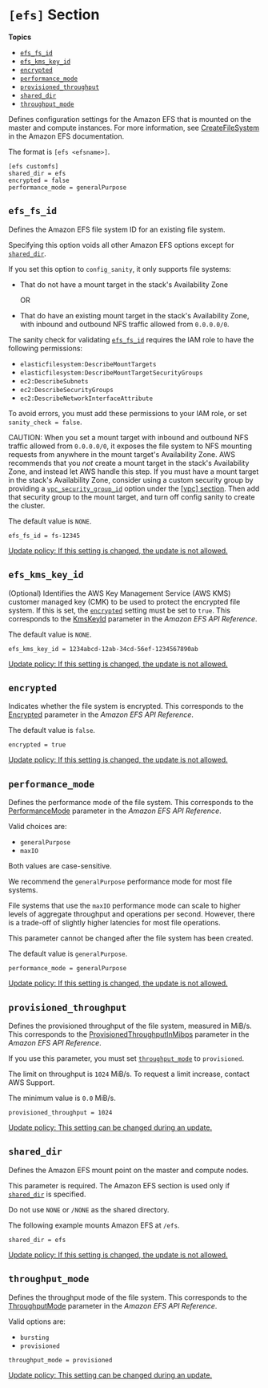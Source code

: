 # `[efs]` Section<a name="efs-section"></a>

**Topics**
+ [`efs_fs_id`](#efs-efs-fs-id)
+ [`efs_kms_key_id`](#efs-efs-kms-key-id)
+ [`encrypted`](#efs-encrypted)
+ [`performance_mode`](#efs-performance-mode)
+ [`provisioned_throughput`](#efs-provisioned-throughput)
+ [`shared_dir`](#efs-shared-dir)
+ [`throughput_mode`](#efs-throughput-mode)

Defines configuration settings for the Amazon EFS that is mounted on the master and compute instances\. For more information, see [CreateFileSystem](https://docs.aws.amazon.com/efs/latest/ug/API_CreateFileSystem.html) in the Amazon EFS documentation\.

The format is `[efs <efsname>]`\.

```
[efs customfs]
shared_dir = efs
encrypted = false
performance_mode = generalPurpose
```

## `efs_fs_id`<a name="efs-efs-fs-id"></a>

Defines the Amazon EFS file system ID for an existing file system\.

Specifying this option voids all other Amazon EFS options except for [`shared_dir`](cluster-definition.md#cluster-shared-dir)\.

If you set this option to `config_sanity`, it only supports file systems:
+ That do not have a mount target in the stack's Availability Zone

  OR
+ That do have an existing mount target in the stack's Availability Zone, with inbound and outbound NFS traffic allowed from `0.0.0.0/0`\.

The sanity check for validating [`efs_fs_id`](#efs-efs-fs-id) requires the IAM role to have the following permissions:
+ `elasticfilesystem:DescribeMountTargets`
+ `elasticfilesystem:DescribeMountTargetSecurityGroups`
+ `ec2:DescribeSubnets`
+ `ec2:DescribeSecurityGroups`
+ `ec2:DescribeNetworkInterfaceAttribute`

To avoid errors, you must add these permissions to your IAM role, or set `sanity_check = false`\.

CAUTION: When you set a mount target with inbound and outbound NFS traffic allowed from `0.0.0.0/0`, it exposes the file system to NFS mounting requests from anywhere in the mount target's Availability Zone\. AWS recommends that you *not* create a mount target in the stack's Availability Zone, and instead let AWS handle this step\. If you must have a mount target in the stack's Availability Zone, consider using a custom security group by providing a [`vpc_security_group_id`](vpc-section.md#vpc-security-group-id) option under the [[vpc] section](vpc-section.md)\. Then add that security group to the mount target, and turn off config sanity to create the cluster\.

The default value is `NONE`\.

```
efs_fs_id = fs-12345
```

[Update policy: If this setting is changed, the update is not allowed.](using-pcluster-update.md#update-policy-fail)

## `efs_kms_key_id`<a name="efs-efs-kms-key-id"></a>

\(Optional\) Identifies the AWS Key Management Service \(AWS KMS\) customer managed key \(CMK\) to be used to protect the encrypted file system\. If this is set, the [`encrypted`](#efs-encrypted) setting must be set to `true`\. This corresponds to the [KmsKeyId](https://docs.aws.amazon.com/efs/latest/ug/API_CreateFileSystem.html#efs-CreateFileSystem-request-KmsKeyId) parameter in the *Amazon EFS API Reference*\.

The default value is `NONE`\.

```
efs_kms_key_id = 1234abcd-12ab-34cd-56ef-1234567890ab
```

[Update policy: If this setting is changed, the update is not allowed.](using-pcluster-update.md#update-policy-fail)

## `encrypted`<a name="efs-encrypted"></a>

Indicates whether the file system is encrypted\. This corresponds to the [Encrypted](https://docs.aws.amazon.com/efs/latest/ug/API_CreateFileSystem.html#efs-CreateFileSystem-request-Encrypted) parameter in the *Amazon EFS API Reference*\.

The default value is `false`\.

```
encrypted = true
```

[Update policy: If this setting is changed, the update is not allowed.](using-pcluster-update.md#update-policy-fail)

## `performance_mode`<a name="efs-performance-mode"></a>

Defines the performance mode of the file system\. This corresponds to the [PerformanceMode](https://docs.aws.amazon.com/efs/latest/ug/API_CreateFileSystem.html#efs-CreateFileSystem-request-PerformanceMode) parameter in the *Amazon EFS API Reference*\.

Valid choices are:
+ `generalPurpose`
+ `maxIO`

 Both values are case\-sensitive\.

We recommend the `generalPurpose` performance mode for most file systems\.

File systems that use the `maxIO` performance mode can scale to higher levels of aggregate throughput and operations per second\. However, there is a trade\-off of slightly higher latencies for most file operations\.

This parameter cannot be changed after the file system has been created\.

The default value is `generalPurpose`\.

```
performance_mode = generalPurpose
```

[Update policy: If this setting is changed, the update is not allowed.](using-pcluster-update.md#update-policy-fail)

## `provisioned_throughput`<a name="efs-provisioned-throughput"></a>

Defines the provisioned throughput of the file system, measured in MiB/s\. This corresponds to the [ProvisionedThroughputInMibps](https://docs.aws.amazon.com/efs/latest/ug/API_CreateFileSystem.html#efs-CreateFileSystem-response-ProvisionedThroughputInMibps) parameter in the *Amazon EFS API Reference*\.

If you use this parameter, you must set [`throughput_mode`](#efs-throughput-mode) to `provisioned`\.

The limit on throughput is `1024` MiB/s\. To request a limit increase, contact AWS Support\.

The minimum value is `0.0` MiB/s\.

```
provisioned_throughput = 1024
```

[Update policy: This setting can be changed during an update.](using-pcluster-update.md#update-policy-setting-supported)

## `shared_dir`<a name="efs-shared-dir"></a>

Defines the Amazon EFS mount point on the master and compute nodes\.

This parameter is required\. The Amazon EFS section is used only if [`shared_dir`](cluster-definition.md#cluster-shared-dir) is specified\.

Do not use `NONE` or `/NONE` as the shared directory\.

The following example mounts Amazon EFS at `/efs`\.

```
shared_dir = efs
```

[Update policy: If this setting is changed, the update is not allowed.](using-pcluster-update.md#update-policy-fail)

## `throughput_mode`<a name="efs-throughput-mode"></a>

Defines the throughput mode of the file system\. This corresponds to the [ThroughputMode](https://docs.aws.amazon.com/efs/latest/ug/API_CreateFileSystem.html#efs-CreateFileSystem-request-ThroughputMode) parameter in the *Amazon EFS API Reference*\.

Valid options are:
+ `bursting`
+ `provisioned`

```
throughput_mode = provisioned
```

[Update policy: This setting can be changed during an update.](using-pcluster-update.md#update-policy-setting-supported)